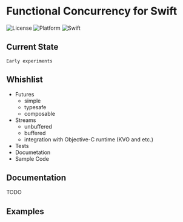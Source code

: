 #	Functional Concurrency for Swift

![License](https://img.shields.io/github/license/mashape/apistatus.svg)
![Platform](https://img.shields.io/badge/platform-ios%7Cosx-lighthgrey.svg)
![Swift](https://img.shields.io/badge/Swift-3.0-orange.svg)

##	Current State
	Early experiments

##	Whishlist
*	Futures
	*	simple
	*	typesafe
	*	composable
*	Streams
	*	unbuffered
	*	buffered
	*	integration with Objective-C runtime (KVO and etc.)
*	Tests
*	Documetation
*	Sample Code

##	Documentation
TODO

##	Examples

